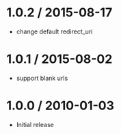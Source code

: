 
1.0.2 / 2015-08-17
==================

  * change default redirect_uri

1.0.1 / 2015-08-02
==================

* support blank urls

1.0.0 / 2010-01-03
==================

  * Initial release
